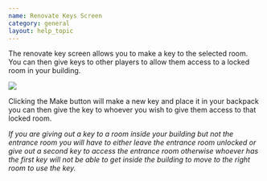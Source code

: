 ```yaml
---
name: Renovate Keys Screen
category: general
layout: help_topic
---
```

The renovate key screen allows you to make a key to the selected room. You can then give keys to other players to allow them access to a locked room in your building.

![](https://lohcdn.com/images/rennovatekeys.jpg)

Clicking the Make button will make a new key and place it in your backpack you can then give the key to whoever you wish to give them access to that locked room.

_If you are giving out a key to a room inside your building but not the entrance room you will have to either leave the entrance room unlocked or give out a second key to access the entrance room otherwise whoever has the first key will not be able to get inside the building to move to the right room to use the key._